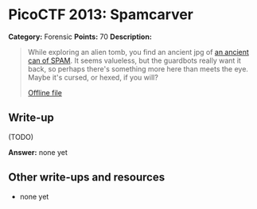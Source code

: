 # PicoCTF 2013: Spamcarver

**Category:** Forensic
**Points:** 70
**Description:**

> While exploring an alien tomb, you find an ancient jpg of [an ancient can of SPAM](https://2013.picoctf.com/problems/spamcarver.jpg). It seems valueless, but the guardbots really want it back, so perhaps there's something more here than meets the eye. Maybe it's cursed, or hexed, if you will?
>
> [Offline file](spamcarver.jpg)

## Write-up

(TODO)

**Answer:** none yet

## Other write-ups and resources

* none yet